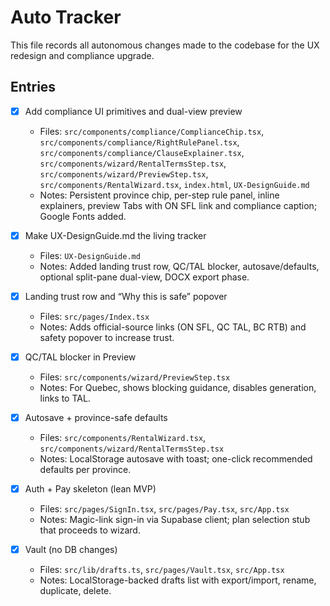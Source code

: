 # Auto Tracker

This file records all autonomous changes made to the codebase for the UX redesign and compliance upgrade.

## Entries

- [x] Add compliance UI primitives and dual-view preview
  - Files: `src/components/compliance/ComplianceChip.tsx`, `src/components/compliance/RightRulePanel.tsx`, `src/components/compliance/ClauseExplainer.tsx`, `src/components/wizard/RentalTermsStep.tsx`, `src/components/wizard/PreviewStep.tsx`, `src/components/RentalWizard.tsx`, `index.html`, `UX-DesignGuide.md`
  - Notes: Persistent province chip, per-step rule panel, inline explainers, preview Tabs with ON SFL link and compliance caption; Google Fonts added.

- [x] Make UX-DesignGuide.md the living tracker
  - Files: `UX-DesignGuide.md`
  - Notes: Added landing trust row, QC/TAL blocker, autosave/defaults, optional split-pane dual-view, DOCX export phase.

- [x] Landing trust row and “Why this is safe” popover
  - Files: `src/pages/Index.tsx`
  - Notes: Adds official-source links (ON SFL, QC TAL, BC RTB) and safety popover to increase trust.

- [x] QC/TAL blocker in Preview
  - Files: `src/components/wizard/PreviewStep.tsx`
  - Notes: For Quebec, shows blocking guidance, disables generation, links to TAL.

- [x] Autosave + province-safe defaults
  - Files: `src/components/RentalWizard.tsx`, `src/components/wizard/RentalTermsStep.tsx`
  - Notes: LocalStorage autosave with toast; one-click recommended defaults per province.

- [x] Auth + Pay skeleton (lean MVP)
  - Files: `src/pages/SignIn.tsx`, `src/pages/Pay.tsx`, `src/App.tsx`
  - Notes: Magic-link sign-in via Supabase client; plan selection stub that proceeds to wizard.

- [x] Vault (no DB changes)
  - Files: `src/lib/drafts.ts`, `src/pages/Vault.tsx`, `src/App.tsx`
  - Notes: LocalStorage-backed drafts list with export/import, rename, duplicate, delete.


